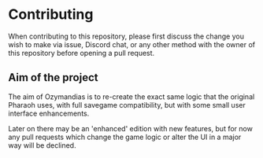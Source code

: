 # Contributing

When contributing to this repository, please first discuss the change you wish to make via issue,
Discord chat, or any other method with the owner of this repository before opening a pull request.

## Aim of the project

The aim of Ozymandias is to re-create the exact same logic that the original Pharaoh uses, with full savegame
compatibility, but with some small user interface enhancements.

Later on there may be an 'enhanced' edition with new features, but for now any pull requests which change the game logic
or alter the UI in a major way will be declined.
